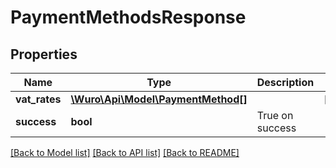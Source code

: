 # PaymentMethodsResponse

## Properties
Name | Type | Description | Notes
------------ | ------------- | ------------- | -------------
**vat_rates** | [**\Wuro\Api\Model\PaymentMethod[]**](PaymentMethod.md) |  | [optional] 
**success** | **bool** | True on success | 

[[Back to Model list]](../../README.md#documentation-for-models) [[Back to API list]](../../README.md#documentation-for-api-endpoints) [[Back to README]](../../README.md)

